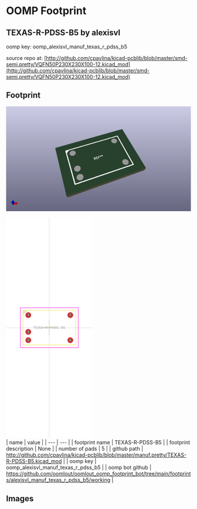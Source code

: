 # OOMP Footprint  
## TEXAS-R-PDSS-B5  by alexisvl  
  
oomp key: oomp_alexisvl_manuf_texas_r_pdss_b5  
  
source repo at: [http://github.com/cpavlina/kicad-pcblib/blob/master/smd-semi.pretty/VQFN50P230X230X100-12.kicad_mod](http://github.com/cpavlina/kicad-pcblib/blob/master/smd-semi.pretty/VQFN50P230X230X100-12.kicad_mod)  
## Footprint  
  
[![working_kicad_pcb_3d.png](working_kicad_pcb_3d_600.png)](working_kicad_pcb_3d.png)  
  
[![working.png](working_600.png)](working.png)  
| name | value | 
| --- | --- | 
| footprint name | TEXAS-R-PDSS-B5 | 
| footprint description | None | 
| number of pads | 5 | 
| github path | http://github.com/cpavlina/kicad-pcblib/blob/master/manuf.pretty/TEXAS-R-PDSS-B5.kicad_mod | 
| oomp key | oomp_alexisvl_manuf_texas_r_pdss_b5 | 
| oomp bot github | https://github.com/oomlout/oomlout_oomp_footprint_bot/tree/main/footprints/alexisvl_manuf_texas_r_pdss_b5/working | 
## Images  
